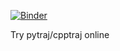 [![Binder](http://mybinder.org/badge.svg)](http://mybinder.org/repo/hainm/notebook-pytraj)

Try pytraj/cpptraj online
